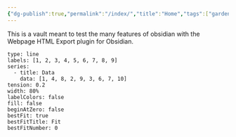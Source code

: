 ```yaml
---
{"dg-publish":true,"permalink":"/index/","title":"Home","tags":["gardenEntry"]}
---
```


This is a vault meant to test the many features of obsidian with the Webpage HTML Export plugin for Obsidian.

```chart
type: line
labels: [1, 2, 3, 4, 5, 6, 7, 8, 9]
series:
  - title: Data
    data: [1, 4, 8, 2, 9, 3, 6, 7, 10]
tension: 0.2
width: 80%
labelColors: false
fill: false
beginAtZero: false
bestFit: true
bestFitTitle: Fit
bestFitNumber: 0
```